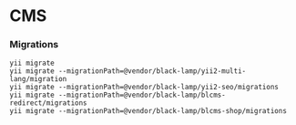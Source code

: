 # **CMS**

### Migrations
    yii migrate
	yii migrate --migrationPath=@vendor/black-lamp/yii2-multi-lang/migration
    yii migrate --migrationPath=@vendor/black-lamp/yii2-seo/migrations
	yii migrate --migrationPath=@vendor/black-lamp/blcms-redirect/migrations
	yii migrate --migrationPath=@vendor/black-lamp/blcms-shop/migrations
